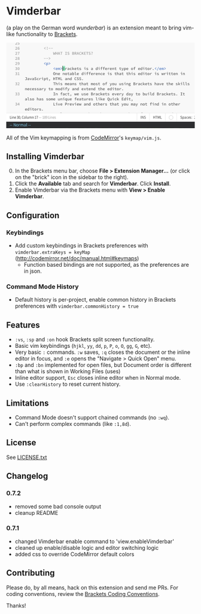 # Vimderbar
(a play on the German word _wunderbar_) is an extension meant to bring vim-like functionality to [Brackets](http://brackets.io).

![""](sc.png)

All of the Vim keymapping is from [CodeMirror](http://codemirror.net)'s `keymap/vim.js`.

## Installing Vimderbar
0. In the Brackets menu bar, choose **File > Extension Manager...** (or click on the "brick" icon in the sidebar to the right).
0. Click the **Available** tab and search for **Vimderbar**. Click **Install**.
0. Enable Vimderbar via the Brackets menu with **View > Enable Vimderbar**.

## Configuration

### Keybindings
+ Add custom keybindings in Brackets preferences with `vimderbar.extraKeys = keyMap` (http://codemirror.net/doc/manual.html#keymaps)
  + Function based bindings are not supported, as the preferences are in json.

### Command Mode History
+ Default history is per-project, enable common history in Brackets preferences with `vimderbar.commonHistory = true`

## Features
+ `:vs`, `:sp` and `:on` hook Brackets split screen functionality.
+ Basic vim keybindings (`hjkl`, `yy`, `dd`, `p`, `P`, `o`, `O`, `gg`, `G`, etc).
+ Very basic `:` commands. `:w` saves, `:q` closes the document or the inline editor in focus, and `:e` opens the "Navigate > Quick Open" menu.
+ `:bp` and `:bn` implemented for open files, but Document order is different than what is shown in Working Files (uses)
+ Inline editor support, `Esc` closes inline editor when in Normal mode.
+ Use `:clearHistory` to reset current history.

## Limitations
+ Command Mode doesn't support chained commands (no `:wq`).
+ Can't perform complex commands (like `:1,8d`).

## License
See [LICENSE.txt](LICENSE.txt)

## Changelog

### 0.7.2
+ removed some bad console output
+ cleanup README

### 0.7.1
+ changed Vimderbar enable command to 'view.enableVimderbar'
+ cleaned up enable/disable logic and editor switching logic
+ added css to override CodeMirror default colors

## Contributing
Please do, by all means, hack on this extension and send me PRs. For coding conventions, review the [Brackets Coding Conventions](https://github.com/adobe/brackets/wiki/Brackets%20Coding%20Conventions).

Thanks!
